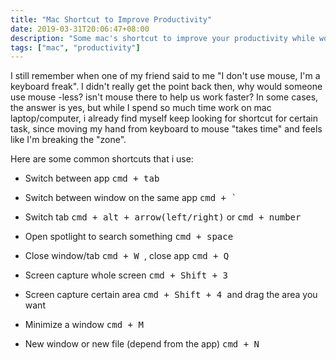 ```yaml
---
title: "Mac Shortcut to Improve Productivity"
date: 2019-03-31T20:06:47+08:00
description: "Some mac's shortcut to improve your productivity while working with mac"
tags: ["mac", "productivity"]
---
```


I still remember when one of my friend said to me "I don't use mouse, I'm a keyboard freak". I didn't really get the point back then, why would someone use mouse -less? isn't mouse there to help us work faster? In some cases, the answer is yes, but while I spend so much time work on mac laptop/computer, i already find myself keep looking for shortcut for certain task, since moving my hand from keyboard to mouse "takes time" and feels like I'm breaking the "zone".

Here are some common shortcuts that i use:

- Switch between app <kbd> cmd + tab </kbd>

- Switch between window on the same app <kbd> cmd + `</kbd>

- Switch tab <kbd> cmd + alt + arrow(left/right)</kbd> or <kbd> cmd + number</kbd>

- Open spotlight to search something <kbd> cmd + space</kbd>

- Close window/tab <kbd> cmd + W </kbd>, close app  <kbd> cmd + Q </kbd>

- Screen capture whole screen  <kbd> cmd + Shift + 3 </kbd>

- Screen capture certain area  <kbd> cmd + Shift + 4 </kbd> and drag the area you want

- Minimize a window <kbd> cmd + M</kbd>

- New window or new file (depend from the app) <kbd> cmd + N</kbd>




